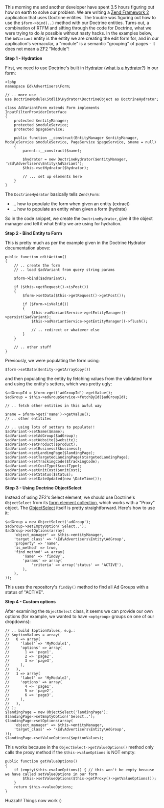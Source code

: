 This morning me and another developer have spent 3.5 hours figuring out how on earth to solve our problem. We are writing a [Zend Framework 2](http://framework.zend.com/) application that uses Doctrine entities. The trouble was figuring out how to use the `$form->bind(..)` method with our Doctrine entities. Turns out, a combination of RTFM and sifting through the code for Doctrine, what we were trying to do _is_ possible without nasty hacks. In the examples below, the `AdVariant` entity is the entity we are creating the edit form for, and in our application's vernacular, a "module" is a semantic "grouping" of pages - it does not mean a ZF2 "Module"!

**Step 1 - Hydration**

First, we need to use Doctrine's built in [Hydrator](https://github.com/doctrine/DoctrineModule/blob/master/docs/hydrator.md) ([what is a hydrator?](http://framework.zend.com/manual/2.0/en/modules/zend.stdlib.hydrator.html)) in our form:

~~~ .php
<?php
namespace Ed\Advertisers\Form;
 
// .. more use
use DoctrineModule\Stdlib\Hydrator\DoctrineObject as DoctrineHydrator;
 
class AdVariantForm extends Form implements InputFilterProviderInterface
{
	protected $entityManager;
	protected $moduleService;
	protected $pageService;
 
	public function __construct(EntityManager $entityManager, ModuleService $moduleService, PageService $pageService, $name = null)
	{
		parent::__construct($name);
 
		$hydrator = new DoctrineHydrator($entityManager, '\Ed\Advertisers\Entity\AdVariant');
		$this->setHydrator($hydrator);
 
		// ... set up elements here
	}
}
~~~

The `DoctrineHydrator` basically tells `Zend\Form`:
	
  * ... how to populate the form when given an entity (extract)
  * ... how to populate an entity when given a form (hydrate)

So in the code snippet, we create the `DoctrineHydrator`, give it the object manager and tell it what Entity we are using for hydration.

**Step 2 - Bind Entity to Form**

This is pretty much as per the example given in the Doctrine Hydrator documentation above:

~~~ .php
public function editAction()
{
	// .. create the form
	// .. load $adVariant from query string params
 
	$form->bind($adVariant);
 
	if ($this->getRequest()->isPost())
	{
		$form->setData($this->getRequest()->getPost());
 
		if ($form->isValid())
		{
			$this->adVariantService->getEntityManager()->persist($adVariant);
			$this->adVariantService->getEntityManager()->flush();
 
			// .. redirect or whatever else
		}
	}
 
	// .. other stuff
}
~~~

Previously, we were populating the form using:

~~~ .php
$form->setData($entity->getArrayCopy())
~~~

and then populating the entity by fetching values from the validated form and using the entity's setters, which was pretty ugly:

~~~ .php
$adGroupId = $form->get('adGroupId')->getValue();
$adGroup = $this->adGroupService->fetchById($adGroupId);
 
// .. fetch other entities in this awful way
 
$name = $form->get('name')->getValue();
// .. other entitites
 
// .. using lots of setters to populate!!
$adVariant->setName($name);
$adVariant->setAdGroup($adGroup);
$adVariant->setWebsite($website);
$adVariant->setProduct($product);
$adVariant->setBusiness($business);
$adVariant->setLandingPage($landingPage);
$adVariant->setTargetedLandingPage($targetedLandingPage);
$adVariant->setTrackingCode($trackingCode);
$adVariant->setCostType($costType);
$adVariant->setUnitCost($unitCost);
$adVariant->setStatus($status);
$adVariant->setDateUpdated(new \DateTime());
~~~

**Step 3 - Using Doctrine ObjectSelect**

Instead of using ZF2's Select element, we should use Doctrine's `ObjectSelect` from its [form element collection](https://github.com/doctrine/DoctrineModule/blob/master/docs/form-element.md), which works with a "Proxy" object. The [ObjectSelect](https://github.com/doctrine/DoctrineModule/blob/master/src/DoctrineModule/Form/Element/ObjectSelect.php) itself is pretty straightforward. Here's how to use it:

~~~ .php
$adGroup = new ObjectSelect('adGroup');
$adGroup->setEmptyOption('Select..');
$adGroup->setOptions(array(
	'object_manager' => $this->entityManager,
	'target_class' => '\Ed\Advertisers\Entity\AdGroup',
	'property' => 'name',
	'is_method' => true,
	'find_method' => array(
		'name' => 'findBy',
		'params' => array(
			'criteria' => array('status' => 'ACTIVE'),
		),
	),
));
~~~

This uses the repository's `findBy()` method to find all Ad Groups with a status of "ACTIVE".

**Step 4 - Custom options**

After examining the `ObjectSelect` class, it seems we can provide our own options (for example, we wanted to have `<optgroup>` groups on one of our dropdowns):

~~~ .php
// .. build $optionValues, e.g.:
// $optionValues = array(
//   0 => array(
//     'label' => 'MyModule1',
//     'options' => array(
//       1 => 'page1',
//       2 => 'page2',
//       3 => 'page3',
//     ),
//   ),
//   1 => array(
//     'label' => 'MyModule2',
//     'options' => array(
//       4 => 'page1',
//       5 => 'page2',
//       6 => 'page3',
//     ),
//   ),
// );
$landingPage = new ObjectSelect('landingPage');
$landingPage->setEmptyOption('Select..');
$landingPage->setOptions(array(
	'object_manager' => $this->entityManager,
	'target_class' => '\Ed\Advertisers\Entity\AdGroup',
));
$landingPage->setValueOptions($optionValues);
~~~

This works because in the `ObjectSelect->getValueOptions()` method only calls the proxy method if the `$this->valueOptions` is NOT empty:

~~~ .php
public function getValueOptions()
{
    if (empty($this->valueOptions)) { // this won't be empty because we have called setValueOptions in our form
        $this->setValueOptions($this->getProxy()->getValueOptions());
    }
    return $this->valueOptions;
}
~~~

Huzzah! Things now work :)
